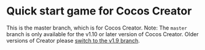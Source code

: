 
# Quick start game for Cocos Creator

This is the master branch, which is for Cocos Creator.
Note: The `master` branch is only available for the v1.10 or later version of Cocos Creator. Older versions of Creator please [switch to the v1.9 branch](../../tree/v1.9).
